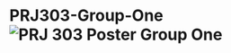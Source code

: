 # PRJ303-Group-One![PRJ 303 Poster Group One](https://github.com/JamesSubba/PRJ303-Group-One/assets/86575440/50e550da-10d7-4e42-8e74-e473736fb63e)
